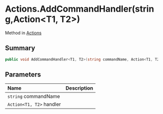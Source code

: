# Actions.AddCommandHandler(string,Action<T1, T2>)

Method in [Actions](/docs/api/csharp/yarn.unity.actions.md)

## Summary



```csharp
public void AddCommandHandler<T1, T2>(string commandName, Action<T1, T2> handler);
```

## Parameters

|Name|Description|
|:---|:---|
|`string` commandName||
|`Action<T1, T2>` handler||

